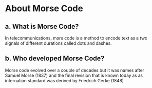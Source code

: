# About Morse Code

## a. What is Morse Code?

In telecommunications, more code is a method to encode text as a two signals of
different durations called dots and dashes.

## b. Who developed Morse Code?

Morse code evolved over a couple of decades but it was names after Samuel Morse (1837) and the
final revision that is known today as as internation standard was derived by
Friedrich Gerke (1848)
